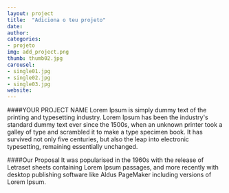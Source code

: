 ```yaml
---
layout: project
title:  "Adiciona o teu projeto"
date:   
author: 
categories:
- projeto
img: add_project.png
thumb: thumb02.jpg
carousel:
- single01.jpg
- single02.jpg
- single03.jpg
website: 
---
```

####YOUR PROJECT NAME
Lorem Ipsum is simply dummy text of the printing and typesetting industry. Lorem Ipsum has been the industry's standard dummy text ever since the 1500s, when an unknown printer took a galley of type and scrambled it to make a type specimen book. It has survived not only five centuries, but also the leap into electronic typesetting, remaining essentially unchanged.

####Our Proposal
It was popularised in the 1960s with the release of Letraset sheets containing Lorem Ipsum passages, and more recently with desktop publishing software like Aldus PageMaker including versions of Lorem Ipsum.